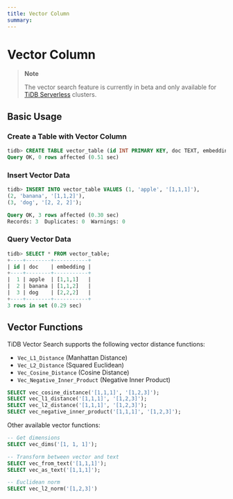 ```yaml
---
title: Vector Column
summary: 
---
```


# Vector Column

> **Note**
>
> The vector search feature is currently in beta and only available for [TiDB Serverless](/tidb-cloud/select-cluster-tier.md#tidb-serverless) clusters.

## Basic Usage

### Create a Table with Vector Column

```sql
tidb> CREATE TABLE vector_table (id INT PRIMARY KEY, doc TEXT, embedding VECTOR(3));
Query OK, 0 rows affected (0.51 sec)
```

### Insert Vector Data

```sql
tidb> INSERT INTO vector_table VALUES (1, 'apple', '[1,1,1]'),
(2, 'banana', '[1,1,2]'),
(3, 'dog', '[2, 2, 2]');

Query OK, 3 rows affected (0.30 sec)
Records: 3  Duplicates: 0  Warnings: 0
```

### Query Vector Data

```sql
tidb> SELECT * FROM vector_table;
+----+--------+-----------+
| id | doc    | embedding |
+----+--------+-----------+
|  1 | apple  | [1,1,1]   |
|  2 | banana | [1,1,2]   |
|  3 | dog    | [2,2,2]   |
+----+--------+-----------+
3 rows in set (0.29 sec)
```

## Vector Functions

TiDB Vector Search supports the following vector distance functions:

- `Vec_L1_Distance` (Manhattan Distance)
- `Vec_L2_Distance` (Squared Euclidean)
- `Vec_Cosine_Distance` (Cosine Distance)
- `Vec_Negative_Inner_Product` (Negative Inner Product)

```sql
SELECT vec_cosine_distance('[1,1,1]', '[1,2,3]');
SELECT vec_l1_distance('[1,1,1]', '[1,2,3]');
SELECT vec_l2_distance('[1,1,1]', '[1,2,3]');
SELECT vec_negative_inner_product('[1,1,1]', '[1,2,3]');
```

Other available vector functions:

```sql
-- Get dimensions
SELECT vec_dims('[1, 1, 1]');

-- Transform between vector and text
SELECT vec_from_text('[1,1,1]');
SELECT vec_as_text('[1,1,1]');

-- Euclidean norm
SELECT vec_l2_norm('[1,2,3]')
```
